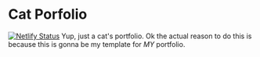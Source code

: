 # Cat Porfolio
[![Netlify Status](https://api.netlify.com/api/v1/badges/0b90aa67-1831-4401-8005-bf336d101612/deploy-status)](https://app.netlify.com/sites/cat-portfolio-meow/deploys)
Yup, just a cat's portfolio. Ok the actual reason to do this is because this is gonna be my template for *MY* portfolio.
